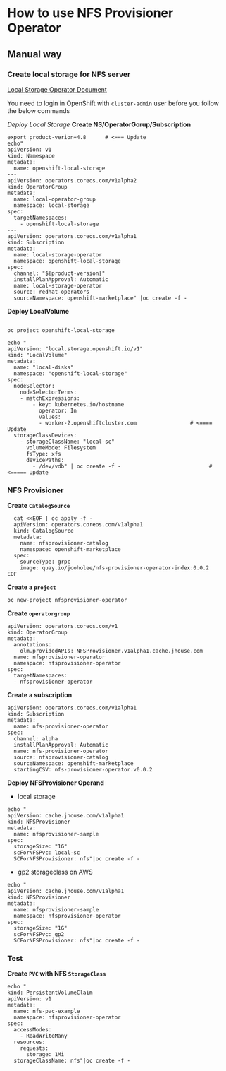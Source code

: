 # How to use NFS Provisioner Operator
## Manual way
### Create local storage for NFS server

[Local Storage Operator Document](https://docs.openshift.com/container-platform/4.5/storage/persistent_storage/persistent-storage-local.html#local-storage-install_persistent-storage-local)

You need to login in OpenShift with  `cluster-admin` user before you follow the below commands

*Deploy Local Storage*
**Create NS/OperatorGorup/Subscription**
~~~
export product-verion=4.8      # <=== Update
echo"
apiVersion: v1
kind: Namespace
metadata:
  name: openshift-local-storage
---
apiVersion: operators.coreos.com/v1alpha2
kind: OperatorGroup
metadata:
  name: local-operator-group
  namespace: local-storage
spec:
  targetNamespaces:
    - openshift-local-storage
---
apiVersion: operators.coreos.com/v1alpha1
kind: Subscription
metadata:
  name: local-storage-operator
  namespace: openshift-local-storage
spec:
  channel: "${product-version}" 
  installPlanApproval: Automatic
  name: local-storage-operator
  source: redhat-operators
  sourceNamespace: openshift-marketplace" |oc create -f -
~~~

**Deploy LocalVolume**
~~~

oc project openshift-local-storage

echo "
apiVersion: "local.storage.openshift.io/v1"
kind: "LocalVolume"
metadata:
  name: "local-disks"
  namespace: "openshift-local-storage" 
spec:
  nodeSelector: 
    nodeSelectorTerms:
    - matchExpressions:
        - key: kubernetes.io/hostname
          operator: In
          values:
          - worker-2.openshiftcluster.com                 # <==== Update
  storageClassDevices:
    - storageClassName: "local-sc"
      volumeMode: Filesystem 
      fsType: xfs 
      devicePaths: 
        - /dev/vdb" | oc create -f -                            #<===== Update
~~~


### NFS Provisioner
**Create `CatalogSource`**
~~~
  cat <<EOF | oc apply -f -
  apiVersion: operators.coreos.com/v1alpha1
  kind: CatalogSource
  metadata:
    name: nfsprovisioner-catalog
    namespace: openshift-marketplace
  spec:
    sourceType: grpc
    image: quay.io/jooholee/nfs-provisioner-operator-index:0.0.2 
EOF
~~~

**Create a `project`**
~~~
oc new-project nfsprovisioner-operator
~~~

**Create `operatorgroup`**
~~~
apiVersion: operators.coreos.com/v1
kind: OperatorGroup
metadata:
  annotations:
    olm.providedAPIs: NFSProvisioner.v1alpha1.cache.jhouse.com
  name: nfsprovisioner-operator
  namespace: nfsprovisioner-operator
spec:
  targetNamespaces:
  - nfsprovisioner-operator
~~~

**Create a subscription**
~~~
apiVersion: operators.coreos.com/v1alpha1
kind: Subscription
metadata:
  name: nfs-provisioner-operator
spec:
  channel: alpha
  installPlanApproval: Automatic
  name: nfs-provisioner-operator
  source: nfsprovisioner-catalog
  sourceNamespace: openshift-marketplace
  startingCSV: nfs-provisioner-operator.v0.0.2
~~~

**Deploy NFSProvisioner Operand**
- local storage
~~~
echo "
apiVersion: cache.jhouse.com/v1alpha1
kind: NFSProvisioner
metadata:
  name: nfsprovisioner-sample
spec:
  storageSize: "1G"
  scForNFSPvc: local-sc
  SCForNFSProvisioner: nfs"|oc create -f -
~~~

- gp2 storageclass on AWS
~~~
echo "
apiVersion: cache.jhouse.com/v1alpha1
kind: NFSProvisioner
metadata:
  name: nfsprovisioner-sample
  namespace: nfsprovisioner-operator
spec:
  storageSize: "1G"
  scForNFSPvc: gp2
  SCForNFSProvisioner: nfs"|oc create -f -
~~~

### Test
**Create `PVC` with NFS `StorageClass`**
~~~
echo "
kind: PersistentVolumeClaim
apiVersion: v1
metadata:
  name: nfs-pvc-example
  namespace: nfsprovisioner-operator
spec:
  accessModes:
    - ReadWriteMany
  resources:
    requests:
      storage: 1Mi
  storageClassName: nfs"|oc create -f -
~~~